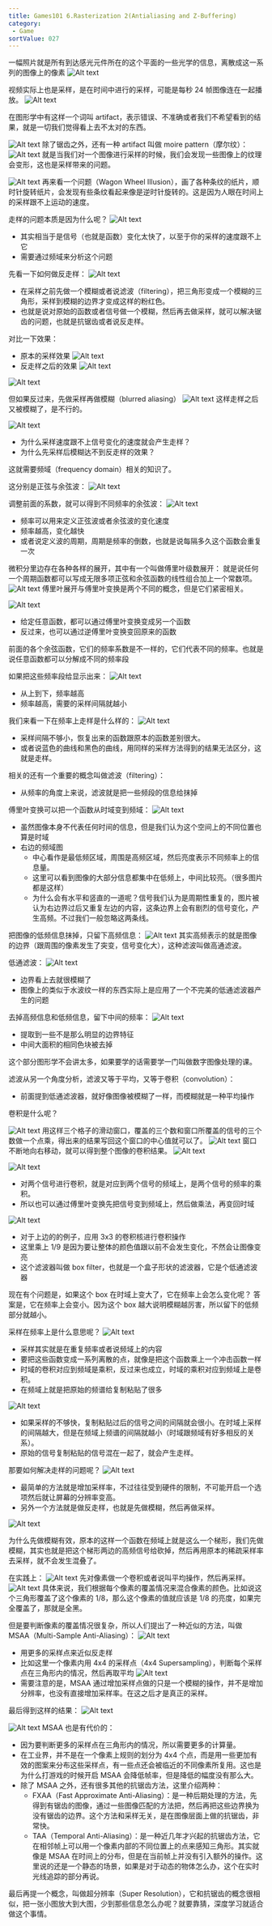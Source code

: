 ```yaml
---
title: Games101 6.Rasterization 2(Antialiasing and Z-Buffering)
category:
 - Game
sortValue: 027
---
```


一幅照片就是所有到达感光元件所在的这个平面的一些光学的信息，离散成这一系列的图像上的像素
![Alt text](image.png)

视频实际上也是采样，是在时间中进行的采样，可能是每秒 24 帧图像连在一起播放。
![Alt text](image-1.png)

在图形学中有这样一个词叫 artifact，表示错误、不准确或者我们不希望看到的结果，就是一切我们觉得看上去不太对的东西。

![Alt text](image-2.png)
除了锯齿之外，还有一种 artifact 叫做 moire pattern（摩尔纹）：
![Alt text](image-3.png)
就是当我们对一个图像进行采样的时候，我们会发现一些图像上的纹理会变形，这也是采样带来的问题。

![Alt text](image-4.png)
再来看一个问题（Wagon Wheel Illusion），画了各种条纹的纸片，顺时针旋转纸片，会发现有些条纹看起来像是逆时针旋转的。这是因为人眼在时间上的采样跟不上运动的速度。

走样的问题本质是因为什么呢？
![Alt text](image-5.png)

- 其实相当于是信号（也就是函数）变化太快了，以至于你的采样的速度跟不上它
- 需要通过频域来分析这个问题

先看一下如何做反走样：
![Alt text](image-6.png)

- 在采样之前先做一个模糊或者说滤波（filtering），把三角形变成一个模糊的三角形，采样到模糊的边界才变成这样的粉红色。
- 也就是说对原始的函数或者信号做一个模糊，然后再去做采样，就可以解决锯齿的问题，也就是抗锯齿或者说反走样。

对比一下效果：

- 原本的采样效果
  ![Alt text](image-7.png)
- 反走样之后的效果
  ![Alt text](image-8.png)

![Alt text](image-9.png)

但如果反过来，先做采样再做模糊（blurred aliasing）
![Alt text](image-10.png)
这样走样之后又被模糊了，是不行的。

![Alt text](image-11.png)

- 为什么采样速度跟不上信号变化的速度就会产生走样？
- 为什么先采样后模糊达不到反走样的效果？

这就需要频域（frequency domain）相关的知识了。

这分别是正弦与余弦波：
![Alt text](image-12.png)

调整前面的系数，就可以得到不同频率的余弦波：
![Alt text](image-13.png)

- 频率可以用来定义正弦波或者余弦波的变化速度
- 频率越高，变化越快
- 或者说定义波的周期，周期是频率的倒数，也就是说每隔多久这个函数会重复一次

微积分里边存在各种各样的展开，其中有一个叫做傅里叶级数展开：
就是说任何一个周期函数都可以写成无限多项正弦和余弦函数的线性组合加上一个常数项。
![Alt text](image-14.png)
傅里叶展开与傅里叶变换是两个不同的概念，但是它们紧密相关。

![Alt text](image-15.png)

- 给定任意函数，都可以通过傅里叶变换变成另一个函数
- 反过来，也可以通过逆傅里叶变换变回原来的函数

前面的各个余弦函数，它们的频率系数是不一样的，它们代表不同的频率。也就是说任意函数都可以分解成不同的频率段

如果把这些频率段给显示出来：
![Alt text](image-16.png)

- 从上到下，频率越高
- 频率越高，需要的采样间隔就越小

我们来看一下在频率上走样是什么样的：
![Alt text](image-17.png)

- 采样间隔不够小，恢复出来的函数跟原本的函数差别很大。
- 或者说蓝色的曲线和黑色的曲线，用同样的采样方法得到的结果无法区分，这就是走样。

相关的还有一个重要的概念叫做滤波（filtering）：

- 从频率的角度上来说，滤波就是把一些频段的信息给抹掉

傅里叶变换可以把一个函数从时域变到频域：
![Alt text](image-18.png)

- 虽然图像本身不代表任何时间的信息，但是我们认为这个空间上的不同位置也算是时域
- 右边的频域图
  - 中心看作是最低频区域，周围是高频区域，然后亮度表示不同频率上的信息量。
  - 这里可以看到图像的大部分信息都集中在低频上，中间比较亮。（很多图片都是这样）
  - 为什么会有水平和竖直的一道呢？信号我们认为是周期性重复的，图片被认为右边界过后又重复左边的内容，这条边界上会有剧烈的信号变化，产生高频。不过我们一般忽略这两条线。

把图像的低频信息抹掉，只留下高频信息：
![Alt text](image-19.png)
其实高频表示的就是图像的边界（跟周围的像素发生了突变，信号变化大），这种滤波叫做高通滤波。

低通滤波：
![Alt text](image-20.png)

- 边界看上去就很模糊了
- 图像上的类似于水波纹一样的东西实际上是应用了一个不完美的低通滤波器产生的问题

去掉高频信息和低频信息，留下中间的频率：
![Alt text](image-21.png)

- 提取到一些不是那么明显的边界特征
- 中间大面积的相同色块被去掉

这个部分图形学不会讲太多，如果要学的话需要学一门叫做数字图像处理的课。

滤波从另一个角度分析，滤波又等于平均，又等于卷积（convolution）：

- 前面提到低通滤波器，就好像图像被模糊了一样，而模糊就是一种平均操作

卷积是什么呢？

![Alt text](image-22.png)
用这样三个格子的滑动窗口，覆盖的三个数和窗口所覆盖的信号的三个数做一个点乘，得出来的结果写回这个窗口的中心值就可以了。
![Alt text](image-23.png)
窗口不断地向右移动，就可以得到整个图像的卷积结果。
![Alt text](image-24.png)

![Alt text](image-25.png)

- 对两个信号进行卷积，就是对应到两个信号的频域上，是两个信号的频率的乘积。
- 所以也可以通过傅里叶变换先把信号变到频域上，然后做乘法，再变回时域

![Alt text](image-26.png)

- 对于上边的的例子，应用 3x3 的卷积核进行卷积操作
- 这里乘上 1/9 是因为要让整体的颜色值跟以前不会发生变化，不然会让图像变亮
- 这个滤波器叫做 box filter，也就是一个盒子形状的滤波器，它是个低通滤波器

现在有个问题是，如果这个 box 在时域上变大了，它在频率上会怎么变化呢？
答案是，它在频率上会变小。因为这个 box 越大说明模糊越厉害，所以留下的低频部分就越小。

采样在频率上是什么意思呢？
![Alt text](image-27.png)

- 采样其实就是在重复频率或者说频域上的内容
- 要把这些函数变成一系列离散的点，就像是把这个函数乘上一个冲击函数一样
- 时域的卷积对应到频域是乘积，反过来也成立，时域的乘积对应到频域上是卷积。
- 在频域上就是把原始的频谱给复制粘贴了很多

![Alt text](image-28.png)

- 如果采样的不够快，复制粘贴过后的信号之间的间隔就会很小。在时域上采样的间隔越大，但是在频域上频谱的间隔就越小（时域跟频域有好多相反的关系）。
- 原始的信号复制粘贴的信号混在一起了，就会产生走样。

那要如何解决走样的问题呢？
![Alt text](image-29.png)

- 最简单的方法就是增加采样率，不过往往受到硬件的限制，不可能开启一个选项然后就让屏幕的分辨率变高。
- 另外一个方法就是做反走样，也就是先做模糊，然后再做采样。

![Alt text](image-30.png)

为什么先做模糊有效，原本的这样一个函数在频域上就是这么一个梯形，我们先做模糊，其实也就是把这个梯形两边的高频信号给砍掉，然后再用原本的稀疏采样率去采样，就不会发生混叠了。

在实践上：
![Alt text](image-31.png)
先对像素做一个卷积或者说叫平均操作，然后再采样。
![Alt text](image-32.png)
具体来说，我们根据每个像素的覆盖情况来混合像素的颜色。比如说这个三角形覆盖了这个像素的 1/8，那么这个像素的值就应该是 1/8 的亮度，如果完全覆盖了，那就是全黑。

但是要判断像素的覆盖情况很复杂，所以人们提出了一种近似的方法，叫做 MSAA（Multi-Sample Anti-Aliasing）：
![Alt text](image-33.png)

- 用更多的采样点来近似反走样
- 比如这里一个像素内用 4x4 的采样点（4x4 Supersampling），判断每个采样点在三角形内的情况，然后再取平均
  ![Alt text](image-34.png)
- 需要注意的是，MSAA 通过增加采样点做的只是一个模糊的操作，并不是增加分辨率，也没有直接增加采样率。在这之后才是真正的采样。

最后得到这样的结果：
![Alt text](image-35.png)

![Alt text](image-36.png)
MSAA 也是有代价的：

- 因为要判断更多的采样点在三角形内的情况，所以需要更多的计算量。
- 在工业界，并不是在一个像素上规则的划分为 4x4 个点，而是用一些更加有效的图案来分布这些采样点，有一些点还会被临近的不同像素所复用。这也是为什么打游戏的时候开启 MSAA 会降低帧率，但是降低的幅度没有那么大。
- 除了 MSAA 之外，还有很多其他的抗锯齿方法，这里介绍两种：
  - FXAA（Fast Approximate Anti-Aliasing）：是一种后期处理的方法，先得到有锯齿的图像，通过一些图像匹配的方法把，然后再把这些边界换为没有锯齿的边界。这个方法和采样无关，是在图像层面上做的抗锯齿，非常快。
  - TAA（Temporal Anti-Aliasing）：是一种近几年才兴起的抗锯齿方法，它在相邻帧上可以用一个像素内部的不同位置上的点来感知三角形。其实就像是 MSAA 在时间上的分布，但是在当前帧上并没有引入额外的操作。这里说的还是一个静态的场景，如果是对于动态的物体怎么办，这个在实时光线追踪的部分再说。

最后再提一个概念，叫做超分辨率（Super Resolution），它和抗锯齿的概念很相似，把一张小图放大到大图，少到那些信息怎么办呢？就要靠猜，深度学习就适合做这个事情。
